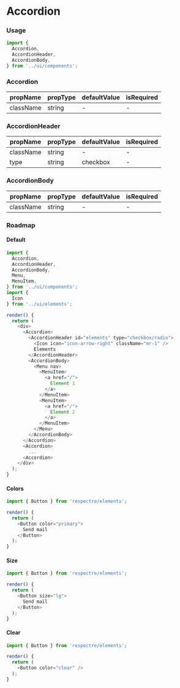 # Accordion

<!-- STORY -->

### Usage

```js
import {
  Accordion,
  AccordionHeader,
  AccordionBody,
} from '../ui/components';
```

### Accordion

| propName | propType | defaultValue | isRequired |
| -------- | -------- | ------------ | ---------- |
| className | string  | -            | -          |

### AccordionHeader

| propName | propType | defaultValue | isRequired |
| -------- | -------- | ------------ | ---------- |
| className | string  | -            | -          |
| type     | string  | checkbox      | -          |

### AccordionBody

| propName | propType | defaultValue | isRequired |
| -------- | -------- | ------------ | ---------- |
| className | string  | -            | -          |


### Roadmap

#### Default

```js
import {
  Accordion,
  AccordionHeader,
  AccordionBody,
  Menu,
  MenuItem,
} from '../ui/components';
import {
  Icon
} from '../ui/elements';

render() {
  return (
    <div>
      <Accordion>
        <AccordionHeader id="elements" type="checkbox/radio">
          <Icon icon="icon-arrow-right" className="mr-1" />
          Elements
        </AccordionHeader>
        <AccordionBody>
          <Menu nav>
            <MenuItem>
              <a href="/">
                Element 1
              </a>
            </MenuItem>
            <MenuItem>
              <a href="/">
                Element 2
              </a>
            </MenuItem>
          </Menu>
        </AccordionBody>
      </Accordion>
      <Accordion>
        ...
      <Accordion>
    </div>
  );
}
```

#### Colors

```js
import { Button } from 'respectre/elements';

render() {
  return (
    <Button color="primary">
      Send mail
    </Button>
  );
}
```

#### Size

```js
import { Button } from 'respectre/elements';

render() {
  return (
    <Button size="lg">
      Send mail
    </Button>
  );
}
```

#### Clear

```js
import { Button } from 'respectre/elements';

render() {
  return (
    <Button color="clear" />
  );
}
```